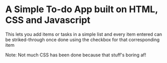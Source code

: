 # A Simple To-do App built on HTML, CSS and Javascript

This lets you add items or tasks in a simple list and every item entered can be striked-through once done using the checkbox for that corresponding item

Note: Not much CSS has been done because that stuff's boring af!
